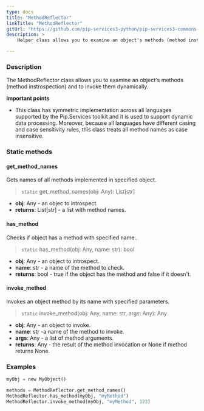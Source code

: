 ```yaml
---
type: docs
title: "MethodReflector"
linkTitle: "MethodReflector"
gitUrl: "https://github.com/pip-services3-python/pip-services3-commons-python"
description: >
    Helper class allows you to examine an object's methods (method instrospection) and to invoke them dynamically.

---
```


### Description

The MethodReflector class allows you to examine an object's methods (method instrospection) and to invoke them dynamically.

**Important points**

- This class has symmetric implementation across all languages supported by the Pip.Services toolkit and it is used to support dynamic data processing. Moreover, because all languages have different casing and case sensitivity rules, this class treats all method names as case insensitive.

### Static methods

#### get_method_names
Gets names of all methods implemented in specified object.

> `static` get_method_names(obj: Any): List[str]

- **obj**: Any - an objec to introspect.
- **returns**: List[str] - a list with method names.

#### has_method
Checks if object has a method with specified name..

> `static` has_method(obj: Any, name: str): bool

- **obj**: Any - an object to introspect.
- **name**: str - a name of the method to check.
- **returns**: bool - true if the object has the method and false if it doesn't.

#### invoke_method
Invokes an object method by its name with specified parameters.

> `static` invoke_method(obj: Any, name: str, args: Any): Any

- **obj**: Any - an object to invoke.
- **name**: str -a name of the method to invoke.
- **args**: Any - a list of method arguments.
- **returns**: Any - the result of the method invocation or None if method returns None.

### Examples

```python
myObj = new MyObject()

methods = MethodReflector.get_method_names()
MethodReflector.has_method(myObj, "myMethod")
MethodReflector.invoke_method(myObj, "myMethod", 123)

```
